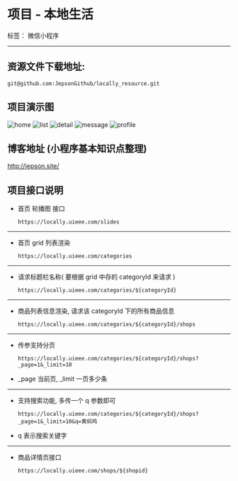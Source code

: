 # 项目 - 本地生活

标签： 微信小程序


---

## 资源文件下载地址:
`git@github.com:JepsonGithub/locally_resource.git`


## 项目演示图

![home](https://user-images.githubusercontent.com/6166576/30124027-8caa06a8-9366-11e7-8cf6-ecc4b6361c65.jpg)
![list](https://user-images.githubusercontent.com/6166576/30124035-9096295e-9366-11e7-859f-43c6c3a0b931.jpg)
![detail](https://user-images.githubusercontent.com/6166576/30124043-954611e4-9366-11e7-837a-859a3096015b.jpg)
![message](https://user-images.githubusercontent.com/6166576/30124049-98923526-9366-11e7-9da8-c1c4734339fc.jpg)
![profile](https://user-images.githubusercontent.com/6166576/30124057-9a6285e0-9366-11e7-973c-7014f363b690.jpg)


## 博客地址 (小程序基本知识点整理)
http://jepson.site/


## 项目接口说明

- 首页 轮播图 接口
    
    `https://locally.uieee.com/slides`

---

- 首页 grid 列表渲染
   
    `https://locally.uieee.com/categories`

---

- 请求标题栏名称( 要根据 grid 中存的 categoryId 来请求 )
    
    `https://locally.uieee.com/categories/${categoryId}`

--- 

- 商品列表信息渲染, 请求该 categoryId 下的所有商品信息

    `https://locally.uieee.com/categories/${categoryId}/shops`

--- 

- 传参支持分页

    `https://locally.uieee.com/categories/${categoryId}/shops?_page=1&_limit=10`
    
-  _page 当前页, _limit 一页多少条

---
        
- 支持搜索功能, 多传一个 q 参数即可

    `https://locally.uieee.com/categories/${categoryId}/shops?_page=1&_limit=10&q=黄焖鸡`

- q 表示搜索关键字
        
---

- 商品详情页接口

    `https://locally.uieee.com/shops/${shopid}`





